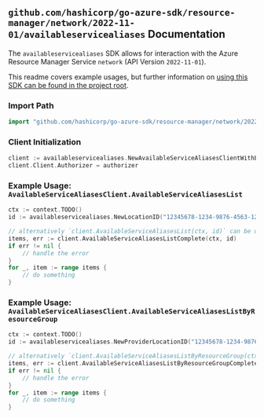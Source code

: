 
## `github.com/hashicorp/go-azure-sdk/resource-manager/network/2022-11-01/availableservicealiases` Documentation

The `availableservicealiases` SDK allows for interaction with the Azure Resource Manager Service `network` (API Version `2022-11-01`).

This readme covers example usages, but further information on [using this SDK can be found in the project root](https://github.com/hashicorp/go-azure-sdk/tree/main/docs).

### Import Path

```go
import "github.com/hashicorp/go-azure-sdk/resource-manager/network/2022-11-01/availableservicealiases"
```


### Client Initialization

```go
client := availableservicealiases.NewAvailableServiceAliasesClientWithBaseURI("https://management.azure.com")
client.Client.Authorizer = authorizer
```


### Example Usage: `AvailableServiceAliasesClient.AvailableServiceAliasesList`

```go
ctx := context.TODO()
id := availableservicealiases.NewLocationID("12345678-1234-9876-4563-123456789012", "locationValue")

// alternatively `client.AvailableServiceAliasesList(ctx, id)` can be used to do batched pagination
items, err := client.AvailableServiceAliasesListComplete(ctx, id)
if err != nil {
	// handle the error
}
for _, item := range items {
	// do something
}
```


### Example Usage: `AvailableServiceAliasesClient.AvailableServiceAliasesListByResourceGroup`

```go
ctx := context.TODO()
id := availableservicealiases.NewProviderLocationID("12345678-1234-9876-4563-123456789012", "example-resource-group", "locationValue")

// alternatively `client.AvailableServiceAliasesListByResourceGroup(ctx, id)` can be used to do batched pagination
items, err := client.AvailableServiceAliasesListByResourceGroupComplete(ctx, id)
if err != nil {
	// handle the error
}
for _, item := range items {
	// do something
}
```
